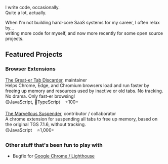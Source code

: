 I write code, occasionally.<br>
Quite a lot, actually.<br>

When I'm not building hard-core SaaS systems for my career, I often relax by...<br>
writing more code for myself, and now more recently for some open source projects.

## Featured Projects

### Browser Extensions

[The Great-er Tab Discarder](https://github.com/rkodey/the-great-er-discarder-er), maintainer<br>
Helps Chrome, Edge, and Chromium browsers load and run faster by freeing up memory and resources used by inactive or old tabs. No tracking. No drama. Only fast-er browsing!<br>
🟡JavaScript, 🔵TypeScript &nbsp;&nbsp; ⭐100+

[The Marvellous Suspender](https://github.com/gioxx/MarvellousSuspender), contributor / collaborator<br>
A chrome extension for suspending all tabs to free up memory, based on the original TGS 7.1.6, without tracking.<br>
🟡JavaScript &nbsp;&nbsp; ⭐1,000+

### Other stuff that's been fun to play with
- Bugfix for [Google Chrome / Lighthouse](https://github.com/GoogleChrome/lighthouse/releases/tag/v12.6.0)

<!--
**rkodey/rkodey** is a ✨ _special_ ✨ repository because its `README.md` (this file) appears on your GitHub profile.

Here are some ideas to get you started:

- 🔭 I’m currently working on ...
- 🌱 I’m currently learning ...
- 👯 I’m looking to collaborate on ...
- 🤔 I’m looking for help with ...
- 💬 Ask me about ...
- 📫 How to reach me: ...
- 😄 Pronouns: ...
- ⚡ Fun fact: ...
-->
